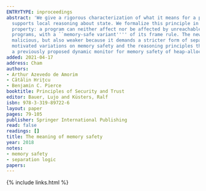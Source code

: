 ```yaml
---
ENTRYTYPE: inproceedings
abstract: 'We give a rigorous characterization of what it means for a programming language to be memory safe, capturing the intuition that memory safety
  supports local reasoning about state. We formalize this principle in two ways. First, we show how a small memory-safe language validates a noninterference
  property: a program can neither affect nor be affected by unreachable parts of the state. Second, we extend separation logic, a proof system for heap-manipulating
  programs, with a ``memory-safe variant'''' of its frame rule. The new rule is stronger because it applies even when parts of the program are buggy or
  malicious, but also weaker because it demands a stricter form of separation between parts of the program state. We also consider a number of pragmatically
  motivated variations on memory safety and the reasoning principles they support. As an application of our characterization, we evaluate the security of
  a previously proposed dynamic monitor for memory safety of heap-allocated data.'
added: 2021-04-17
address: Cham
authors:
- Arthur Azevedo de Amorim
- Cătălin Hrițcu
- Benjamin C. Pierce
booktitle: Principles of Security and Trust
editor: Bauer, Lujo and Küsters, Ralf
isbn: 978-3-319-89722-6
layout: paper
pages: 79-105
publisher: Springer International Publishing
read: false
readings: []
title: The meaning of memory safety
year: 2018
notes:
- memory safety
- separation logic
papers:
---
```

{% include links.html %}
